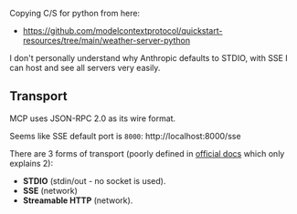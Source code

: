Copying C/S for python from here:
* https://github.com/modelcontextprotocol/quickstart-resources/tree/main/weather-server-python


I don't personally understand why Anthropic defaults to STDIO, with SSE I can host and see all servers very easily.

## Transport

MCP uses JSON-RPC 2.0 as its wire format.

Seems like SSE default port is `8000`: http://localhost:8000/sse

There are 3 forms of transport (poorly defined in [official docs](https://modelcontextprotocol.io/docs/concepts/transports#built-in-transport-types) which only explains 2):

* **STDIO** (stdin/out - no socket is used).
* **SSE** (network)
* **Streamable HTTP** (network).
